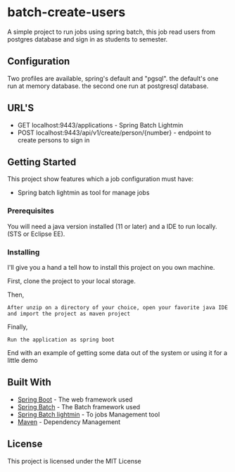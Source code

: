# batch-create-users

A simple project to run jobs using spring batch, this job read users from postgres database and sign in as students to semester.

## Configuration
Two profiles are available, spring's default and "pgsql". the default's one run at memory database. the second one run at postgresql database.

## URL'S
 - GET localhost:9443/applications - Spring Batch Lightmin
 - POST localhost:9443/api/v1/create/person/{number} - endpoint to create persons to sign in

## Getting Started

This project show features which a job configuration must have:

- Spring batch lightmin as tool for manage jobs

### Prerequisites

You will need a java version installed (11 or later) and a IDE to run locally. (STS or Eclipse EE).

### Installing

I'll give you a hand a tell how to install this project on you own machine.

First, clone the project to your local storage.

Then,

```
After unzip on a directory of your choice, open your favorite java IDE and import the project as maven project
```

Finally,

```
Run the application as spring boot
```

End with an example of getting some data out of the system or using it for a little demo

## Built With

- [Spring Boot](https://spring.io/projects/spring-boot) - The web framework used
- [Spring Batch](https://spring.io/projects/spring-batch) - The Batch framework used
- [Spring Batch lightmin](https://github.com/tuxdevelop/spring-batch-lightmin) - To jobs Management tool 
- [Maven](https://maven.apache.org/) - Dependency Management

## License

This project is licensed under the MIT License
